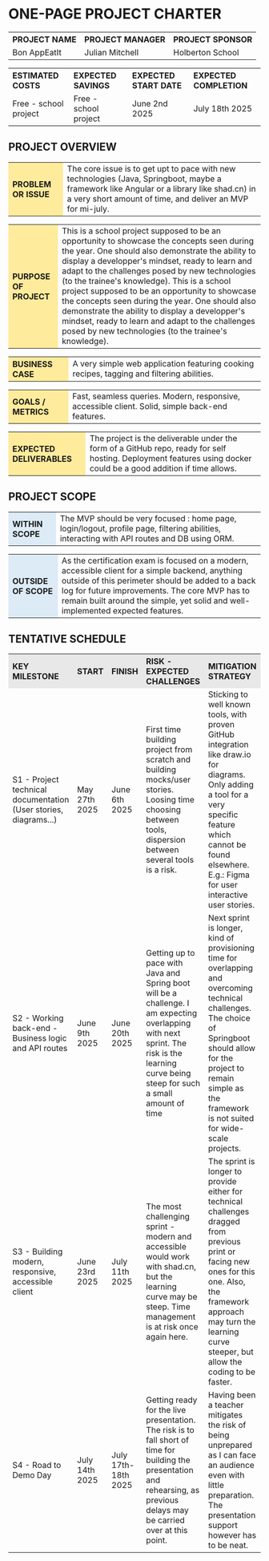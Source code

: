 # ONE-PAGE PROJECT CHARTER

<table width="100%">
  <tr>
    <th align="left">PROJECT NAME</th>
    <th align="left">PROJECT MANAGER</th>
    <th align="left">PROJECT SPONSOR</th>
  </tr>
  <tr>
    <td>Bon AppEatIt</td>
    <td>Julian Mitchell</td>
    <td>Holberton School</td>
  </tr>
</table>

<table width="100%">
  <tr>
    <th align="left">ESTIMATED COSTS</th>
    <th align="left">EXPECTED SAVINGS</th>
    <th align="left">EXPECTED START DATE</th>
    <th align="left">EXPECTED COMPLETION</th>
  </tr>
  <tr>
    <td>Free - school project</td>
    <td>Free - school project</td>
    <td>June 2nd 2025</td>
    <td>July 18th 2025</td>
  </tr>
</table>

## PROJECT OVERVIEW

<table width="100%">
  <tr>
    <th align="left" bgcolor="#FFEB9C">PROBLEM OR ISSUE</th>
    <td>The core issue is to get upt to pace with new technologies (Java, Springboot, maybe a framework like Angular or a library like shad.cn) in a very short amount of time, and deliver an MVP for mi-july.</td>
  </tr>
</table>

<table width="100%">
  <tr>
    <th align="left" bgcolor="#FFEB9C">PURPOSE OF PROJECT</th>
    <td>This is a school project supposed to be an opportunity to showcase the concepts seen during the year. One should also demonstrate the ability to display a developper's mindset, ready to learn and adapt to the challenges posed by new technologies (to the trainee's knowledge). This is a school project supposed to be an opportunity to showcase the concepts seen during the year. One should also demonstrate the ability to display a developper's mindset, ready to learn and adapt to the challenges posed by new technologies (to the trainee's knowledge). </td>
  </tr>
</table>
<table width="100%">
  <tr>
    <th align="left" bgcolor="#FFEB9C">BUSINESS CASE</th>
    <td>A very simple web application featuring cooking recipes, tagging and filtering abilities.</td>
  </tr>
</table>

<table width="100%">
  <tr>
    <th align="left" bgcolor="#FFEB9C">GOALS / METRICS</th>
    <td>Fast, seamless queries. Modern, responsive, accessible client. Solid, simple back-end features.</td>
  </tr>
</table>

<table width="100%">
  <tr>
    <th align="left" bgcolor="#FFEB9C">EXPECTED DELIVERABLES</th>
    <td>The project is the deliverable under the form of a GitHub repo, ready for self hosting. Deployment features using docker could be a good addition if time allows.</td>
  </tr>
</table>

## PROJECT SCOPE

<table width="100%">
  <tr>
    <th align="left" bgcolor="#DDEBF7">WITHIN SCOPE</th>
    <td>The MVP should be very focused : home page, login/logout, profile page, filtering abilities, interacting with API routes and DB using ORM.</td>
  </tr>
</table>

<table width="100%">
  <tr>
    <th align="left" bgcolor="#DDEBF7">OUTSIDE OF SCOPE</th>
    <td>As the certification exam is focused on a modern, accessible client for a simple backend, anything outside of this perimeter should be added to a back log for future improvements. The core MVP has to remain built around the simple, yet solid and well-implemented expected features.</td>
  </tr>
</table>

## TENTATIVE SCHEDULE

<table width="100%">
  <tr>
    <th align="left" bgcolor="#E8E8E8">KEY MILESTONE</th>
    <th align="left" bgcolor="#E8E8E8">START</th>
    <th align="left" bgcolor="#E8E8E8">FINISH</th>
    <th align="left" bgcolor="#E8E8E8">RISK - EXPECTED CHALLENGES</th>
    <th align="left" bgcolor="#E8E8E8">MITIGATION STRATEGY</th>
  </tr>
  <tr>
    <td>S1 - Project technical documentation (User stories, diagrams...)</td>
    <td>May 27th 2025</td>
    <td>June 6th 2025</td>
    <td>First time building project from scratch and building mocks/user stories. Loosing time choosing between tools, dispersion between several tools is a risk.</td>
    <td>Sticking to well known tools, with proven GitHub integration like draw.io for diagrams. Only adding a tool for a very specific feature which cannot be found elsewhere. E.g.: Figma for user interactive user stories.</td>
  </tr>
  <tr>
    <td>S2 - Working back-end - Business logic and API routes</td>
    <td>June 9th 2025</td>
    <td>June 20th 2025</td>
    <td>Getting up to pace with Java and Spring boot will be a challenge. I am expecting overlapping with next sprint. The risk is the learning curve being steep for such a small amount of time</td>
    <td>Next sprint is longer, kind of provisioning time for overlapping and overcoming technical challenges. The choice of Springboot should allow for the project to remain simple as the framework is not suited for wide-scale projects.</td>
  </tr>
  <tr>
    <td>S3 - Building modern, responsive, accessible client</td>
    <td>June 23rd 2025</td>
    <td>July 11th 2025</td>
    <td>The most challenging sprint - modern and accessible would work with shad.cn, but the learning curve may be steep. Time management is at risk once again here.</td>
    <td>The sprint is longer to provide either for technical challenges dragged from previous print or facing new ones for this one. Also, the framework approach may turn the learning curve steeper, but allow the coding to be faster.</td>
  </tr>
  <tr>
    <td>S4 - Road to Demo Day</td>
    <td>July 14th 2025</td>
    <td>July 17th-18th 2025</td>
    <td>Getting ready for the live presentation. The risk is to fall short of time for building the presentation and rehearsing, as previous delays may be carried over at this point.</td>
    <td>Having been a teacher mitigates the risk of being unprepared as I can face an audience even with little preparation. The presentation support however has to be neat.</td>
  </tr>
</table>
